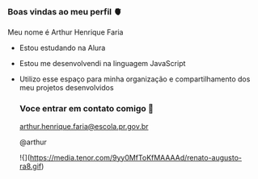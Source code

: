 ### Boas vindas ao meu perfil 🫀

Meu nome é Arthur Henrique Faria

- Estou estudando na Alura
- Estou me desenvolvendi na linguagem JavaScript
- Utilizo esse espaço para minha organização e compartilhamento dos meu projetos desenvolvidos

  ### Voce entrar em contato comigo 📧

  arthur.henrique.faria@escola.pr.gov.br

  @arthur
  
  !{](https://media.tenor.com/9yy0MfToKfMAAAAd/renato-augusto-ra8.gif)
